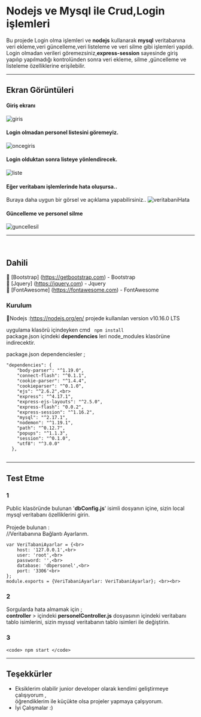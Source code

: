 # Nodejs ve Mysql ile Crud,Login işlemleri 
Bu projede Login olma işlemleri ve **nodejs** kullanarak **mysql** veritabanına veri ekleme,veri güncelleme,veri listeleme ve veri silme gibi işlemleri yapıldı.
Login olmadan verileri göremezsiniz,**express-session** sayesinde giriş yapılıp yapılmadığı kontrolünden sonra veri ekleme, silme ,güncelleme ve listeleme özelliklerine erişilebilir.
<hr>

## Ekran Görüntüleri 
#### Giriş ekranı
![giris](https://user-images.githubusercontent.com/33864154/63190647-5450e000-c06f-11e9-88ee-ff54a7d75245.png) <br>

#### Login olmadan personel listesini göremeyiz.
![oncegiris](https://user-images.githubusercontent.com/33864154/63190648-54e97680-c06f-11e9-8588-d87e66d4a25a.png)

#### Login olduktan sonra listeye yönlendirecek.
![liste](https://user-images.githubusercontent.com/33864154/63190650-54e97680-c06f-11e9-8e73-5dbfcf73c495.png)
#### Eğer veritabanı işlemlerinde hata oluşursa..
Buraya daha uygun bir görsel ve açıklama yapabilirsiniz..
![veritabaniHata](https://user-images.githubusercontent.com/33864154/63190649-54e97680-c06f-11e9-9601-4590c9ddf5cd.png)


#### Güncelleme ve personel silme
![guncellesil](https://user-images.githubusercontent.com/33864154/63190651-55820d00-c06f-11e9-835c-748206d85d47.png)

<hr>
<br>

## Dahili

💜 [Bootstrap] (https://getbootstrap.com) - Bootstrap <br>
🔶 [Jquery] (https://jquery.com) - Jquery<br>
📘 [FontAwesome] (https://fontawesome.com) - FontAwesome<br>


### Kurulum
💚Nodejs :https://nodejs.org/en/ 
projede kullanılan version v10.16.0 LTS

uygulama klasörü içindeyken 
cmd <code> npm install</code><br>
package.json içindeki **dependencies** leri node_modules klasörüne indirecektir. <br>

package.json dependenciesler ;<br>
```
"dependencies": {
    "body-parser": "^1.19.0",
    "connect-flash": "^0.1.1",
    "cookie-parser": "^1.4.4",
    "cookieparser": "^0.1.0",
    "ejs": "^2.6.2",<br>
    "express": "^4.17.1",
    "express-ejs-layouts": "^2.5.0",
    "express-flash": "0.0.2",
    "express-session": "^1.16.2",
    "mysql": "^2.17.1",
    "nodemon": "^1.19.1",
    "path": "^0.12.7",
    "popups": "^1.1.3",
    "session": "^0.1.0",
    "utf8": "^3.0.0"
  },
 
```
<hr>

## Test Etme
### 1
Public klasöründe bulunan '**dbConfig.js**' isimli dosyanın içine, sizin local mysql veritabanı özelliklerini girin.<br><br>
Projede bulunan : <br>
//Veritabanına Bağlantı Ayarlarım.<br>
```
var VeriTabaniAyarlar = {<br>
    host: '127.0.0.1',<br>
    user: 'root',<br>
    password: '',<br>
    database: 'dbpersonel',<br>
    port: '3306'<br>
};
module.exports = {VeriTabaniAyarlar: VeriTabaniAyarlar}; <br><br>
```
### 2 
Sorgularda hata almamak için ; <br>
**controller** > içindeki **personelController.js** dosyasının içindeki veritabanı tablo isimlerini, sizin myssql veritabanın tablo isimleri ile değiştirin.<br>

### 3 
```
<code> npm start </code>
```


<hr>




## Teşekkürler

* Eksiklerim olabilir junior developer olarak kendimi geliştirmeye çalışıyorum ,<br> öğrendiklerim ile küçükte olsa projeler yapmaya çalşıyorum.
* İyi Çalışmalar :)



